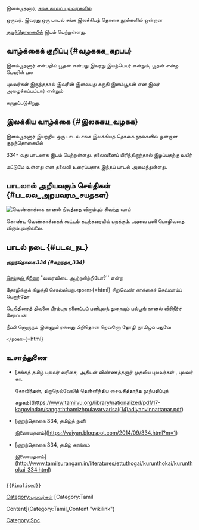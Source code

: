 இளம்பூதனார், [சங்க காலப் புலவர்களில்](சங்க_காலப்_புலவர்கள்_பட்டியல் "wikilink")
ஒருவர். இவரது ஒரு பாடல் சங்க இலக்கியத் தொகை நூல்களில் ஒன்றான
[குறுந்தொகையில்](குறுந்தொகை "wikilink") இடம் பெற்றுள்ளது.

## வாழ்க்கைக் குறிப்பு {#வழககக_கறபப}

இளம்பூதனார் என்பதில் பூதன் என்பது இவரது இயற்பெயர் என்றும், பூதன் என்ற பெயரில் பல
புலவர்கள் இருந்ததால் இவரின் இளவயது கருதி இளம்பூதன் என இவர் அழைக்கப்பட்டார் என்றும்
கருதப்படுகிறது.

## இலக்கிய வாழ்க்கை {#இலககய_வழகக}

இளம்பூதனார் இயற்றிய ஒரு பாடல் சங்க இலக்கியத் தொகை நூல்களில் ஒன்றான குறுந்தொகையில்
334- வது பாடலாக இடம் பெற்றுள்ளது. தலைவனைப் பிரிந்திருந்தால் இழப்பதற்கு உயிர்
மட்டுமே உள்ளது என தலைவி உரைப்பதாக இந்தப் பாடல் அமைந்துள்ளது.

## பாடலால் அறியவரும் செய்திகள் {#படலல_அறயவரம_சயதகள}

![வெண்காக்கை](Venkaakkai.jpg "வெண்காக்கை") கானல் நிலத்தை விரும்பும் சிவந்த வாய்
கொண்ட வெண்காக்கைக் கூட்டம் கடற்கரையில் பறக்கும். அவை பனி பொழிவதை விரும்புவதில்லை.

## பாடல் நடை {#படல_நட}

##### குறுந்தொகை 334 {#கறநதக_334}

[நெய்தல் திணை](நெய்தல்_திணை "wikilink") \"வரைவிடை ஆற்றகிற்றியோ?\'\' என்ற
தோழிக்குக் கிழத்தி சொல்லியது.`<poem>`{=html} சிறுவெண் காக்கைச் செவ்வாய்ப் பெருந்தோ
டெறிதிரைத் திவலை யீர்ம்புற நனைப்பப் பனிபுலந் துறையும் பல்பூங் கானல் விரிநீர்ச் சேர்ப்பன்
நீப்பி னொருநம் இன்னுயி ரல்லது பிறிதொன் றெவனோ தோழி நாமிழப் பதுவே
`</poem>`{=html}

## உசாத்துணை

-   [சங்கத் தமிழ் புலவர் வரிசை, அதியன் விண்ணத்தனார் முதலிய புலவர்கள் , புலவர் கா.
    கோவிந்தன், திருநெல்வேலித் தென்னிந்திய சைவசித்தாந்த நூற்பதிப்புக்
    கழகம்](https://www.tamilvu.org/library/nationalized/pdf/17-kagovindan/sangaththamizhpulavarvarisai(14)adiyanvinnattanar.pdf)
-   [குறுந்தொகை 334, தமிழ்த் துளி
    இணையதளம்](https://vaiyan.blogspot.com/2014/09/334.html?m=1)
-   [குறுந்தொகை 334, தமிழ் சுரங்கம்
    இணையதளம்](http://www.tamilsurangam.in/literatures/ettuthogai/kurunthokai/kurunthokai_334.html)

```{=mediawiki}
{{Finalised}}
```
[Category:புலவர்கள்](Category:புலவர்கள் "wikilink") [Category:Tamil
Content](Category:Tamil_Content "wikilink")
[Category:Spc](Category:Spc "wikilink")
